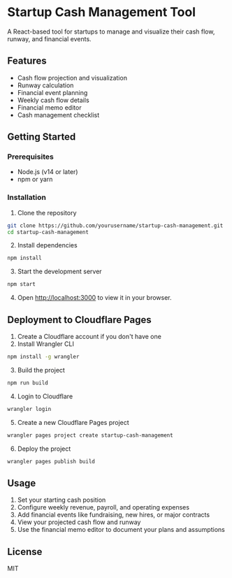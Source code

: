 # Startup Cash Management Tool

A React-based tool for startups to manage and visualize their cash flow, runway, and financial events.

## Features

- Cash flow projection and visualization
- Runway calculation
- Financial event planning
- Weekly cash flow details
- Financial memo editor
- Cash management checklist

## Getting Started

### Prerequisites

- Node.js (v14 or later)
- npm or yarn

### Installation

1. Clone the repository
```bash
git clone https://github.com/yourusername/startup-cash-management.git
cd startup-cash-management
```

2. Install dependencies
```bash
npm install
```

3. Start the development server
```bash
npm start
```

4. Open [http://localhost:3000](http://localhost:3000) to view it in your browser.

## Deployment to Cloudflare Pages

1. Create a Cloudflare account if you don't have one
2. Install Wrangler CLI
```bash
npm install -g wrangler
```

3. Build the project
```bash
npm run build
```

4. Login to Cloudflare
```bash
wrangler login
```

5. Create a new Cloudflare Pages project
```bash
wrangler pages project create startup-cash-management
```

6. Deploy the project
```bash
wrangler pages publish build
```

## Usage

1. Set your starting cash position
2. Configure weekly revenue, payroll, and operating expenses
3. Add financial events like fundraising, new hires, or major contracts
4. View your projected cash flow and runway
5. Use the financial memo editor to document your plans and assumptions

## License

MIT
